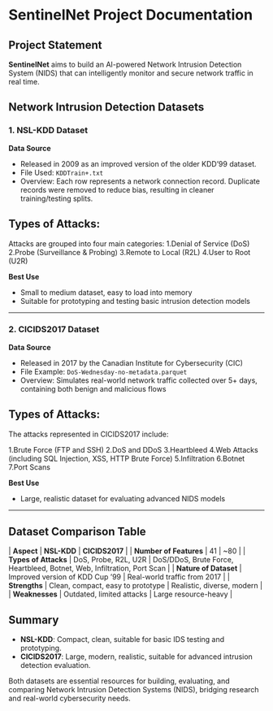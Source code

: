# SentinelNet Project Documentation

## Project Statement

**SentinelNet** aims to build an AI-powered Network Intrusion Detection System (NIDS) that can intelligently monitor and secure network traffic in real time.  
## Network Intrusion Detection Datasets

### 1. NSL-KDD Dataset

**Data Source**  
- Released in 2009 as an improved version of the older KDD’99 dataset.  
- File Used: `KDDTrain+.txt`  
- Overview: Each row represents a network connection record. Duplicate records were removed to reduce bias, resulting in cleaner training/testing splits.

## Types of Attacks:
Attacks are grouped into four main categories:
1.Denial of Service (DoS)
2.Probe (Surveillance & Probing)
3.Remote to Local (R2L)
4.User to Root (U2R)


**Best Use**  
- Small to medium dataset, easy to load into memory  
- Suitable for prototyping and testing basic intrusion detection models  

-----------------------------------------------------------------------------------------------
### 2. CICIDS2017 Dataset

**Data Source**  
- Released in 2017 by the Canadian Institute for Cybersecurity (CIC)  
- File Example: `DoS-Wednesday-no-metadata.parquet`  
- Overview: Simulates real-world network traffic collected over 5+ days, containing both benign and malicious flows

## Types of Attacks:
The attacks represented in CICIDS2017 include:

1.Brute Force (FTP and SSH)
2.DoS and DDoS
3.Heartbleed
4.Web Attacks (including SQL Injection, XSS, HTTP Brute Force)
5.Infiltration
6.Botnet
7.Port Scans

**Best Use**  
- Large, realistic dataset for evaluating advanced NIDS models  
---------------------------------------------------------------------------------------------

## Dataset Comparison Table

| **Aspect**             | **NSL-KDD**                       | **CICIDS2017**               |
| **Number of Features** | 41                                | \~80                         |
| **Types of Attacks**   | DoS, Probe, R2L, U2R              | DoS/DDoS, Brute Force, Heartbleed, Botnet, Web, Infiltration, Port Scan |
| **Nature of Dataset**  | Improved version of KDD Cup ’99   | Real-world traffic from 2017 |
| **Strengths**          | Clean, compact, easy to prototype | Realistic, diverse, modern   |
| **Weaknesses**         | Outdated, limited attacks         | Large resource-heavy         |

## Summary

- **NSL-KDD**: Compact, clean, suitable for basic IDS testing and prototyping.  
- **CICIDS2017**: Large, modern, realistic, suitable for advanced intrusion detection evaluation.  

Both datasets are essential resources for building, evaluating, and comparing Network Intrusion Detection Systems (NIDS), bridging research and real-world cybersecurity needs.
